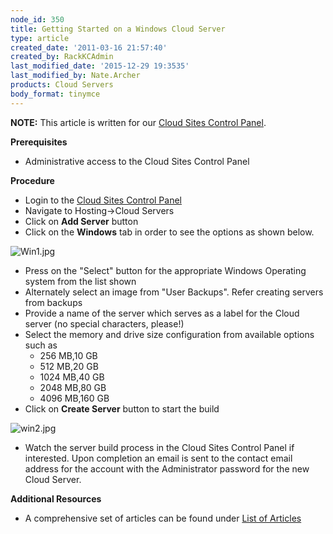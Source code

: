 ```yaml
---
node_id: 350
title: Getting Started on a Windows Cloud Server
type: article
created_date: '2011-03-16 21:57:40'
created_by: RackKCAdmin
last_modified_date: '2015-12-29 19:3535'
last_modified_by: Nate.Archer
products: Cloud Servers
body_format: tinymce
---
```


**NOTE:** This article is written for our [Cloud Sites Control
Panel](https://manage.rackspacecloud.com). 

**Prerequisites**

-   Administrative access to the Cloud Sites Control Panel

**Procedure**

-   Login to the [Cloud Sites Control
    Panel](http://manage.rackspacecloud.com/pages/Login.jsp "http://manage.rackspacecloud.com/pages/Login.jsp|")
-   Navigate to Hosting-\>Cloud Servers
-   Click on **Add Server** button
-   Click on the **Windows** tab in order to see the options as shown
    below.

![Win1.jpg](http://c0349532.cdn.cloudfiles.rackspacecloud.com/Win1.jpg)

-   Press on the "Select" button for the appropriate Windows Operating
    system from the list shown
-   Alternately select an image from "User Backups". Refer creating
    servers from backups
-   Provide a name of the server which serves as a label for the Cloud
    server (no special characters, please!)
-   Select the memory and drive size configuration from available
    options such as
    -   256 MB,10 GB
    -   512 MB,20 GB
    -   1024 MB,40 GB
    -   2048 MB,80 GB
    -   4096 MB,160 GB
-   Click on **Create Server** button to start the build

![win2.jpg](http://c0349532.cdn.cloudfiles.rackspacecloud.com/win2.jpg)

-   Watch the server build process in the Cloud Sites Control Panel if
    interested. Upon completion an email is sent to the contact email
    address for the account with the Administrator password for the new
    Cloud Server.

**Additional Resources**

-   A comprehensive set of articles can be found under [List of
    Articles](http://www.rackspace.com/knowledge_center/product-articles/cloud-servers "http://www.rackspace.com/knowledge_center/product-articles/cloud-servers")

 

